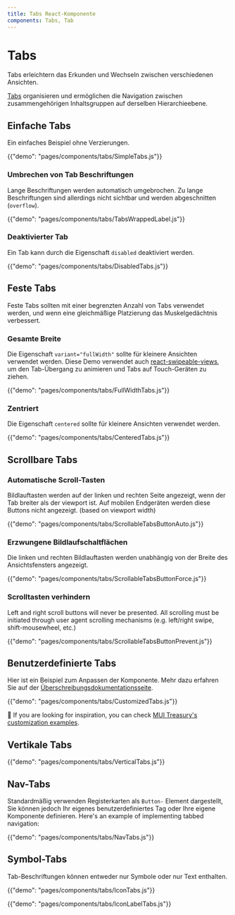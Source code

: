 ```yaml
---
title: Tabs React-Komponente
components: Tabs, Tab
---
```


# Tabs

<p class="description">Tabs erleichtern das Erkunden und Wechseln zwischen verschiedenen Ansichten.</p>

[Tabs](https://material.io/design/components/tabs.html) organisieren und ermöglichen die Navigation zwischen zusammengehörigen Inhaltsgruppen auf derselben Hierarchieebene.

## Einfache Tabs

Ein einfaches Beispiel ohne Verzierungen.

{{"demo": "pages/components/tabs/SimpleTabs.js"}}

### Umbrechen von Tab Beschriftungen

Lange Beschriftungen werden automatisch umgebrochen. Zu lange Beschriftungen sind allerdings nicht sichtbar und werden abgeschnitten (`overflow`).

{{"demo": "pages/components/tabs/TabsWrappedLabel.js"}}

### Deaktivierter Tab

Ein Tab kann durch die Eigenschaft `disabled` deaktiviert werden.

{{"demo": "pages/components/tabs/DisabledTabs.js"}}

## Feste Tabs

Feste Tabs sollten mit einer begrenzten Anzahl von Tabs verwendet werden, und wenn eine gleichmäßige Platzierung das Muskelgedächtnis verbessert.

### Gesamte Breite

Die Eigenschaft `variant="fullWidth"` sollte für kleinere Ansichten verwendet werden. Diese Demo verwendet auch [react-swipeable-views](https://github.com/oliviertassinari/react-swipeable-views), um den Tab-Übergang zu animieren und Tabs auf Touch-Geräten zu ziehen.

{{"demo": "pages/components/tabs/FullWidthTabs.js"}}

### Zentriert

Die Eigenschaft `centered` sollte für kleinere Ansichten verwendet werden.

{{"demo": "pages/components/tabs/CenteredTabs.js"}}

## Scrollbare Tabs

### Automatische Scroll-Tasten

Bildlauftasten werden auf der linken und rechten Seite angezeigt, wenn der Tab breiter als der viewport ist. Auf mobilen Endgeräten werden diese Buttons nicht angezeigt. (based on viewport width)

{{"demo": "pages/components/tabs/ScrollableTabsButtonAuto.js"}}

### Erzwungene Bildlaufschaltflächen

Die linken und rechten Bildlauftasten werden unabhängig von der Breite des Ansichtsfensters angezeigt.

{{"demo": "pages/components/tabs/ScrollableTabsButtonForce.js"}}

### Scrolltasten verhindern

Left and right scroll buttons will never be presented. All scrolling must be initiated through user agent scrolling mechanisms (e.g. left/right swipe, shift-mousewheel, etc.)

{{"demo": "pages/components/tabs/ScrollableTabsButtonPrevent.js"}}

## Benutzerdefinierte Tabs

Hier ist ein Beispiel zum Anpassen der Komponente. Mehr dazu erfahren Sie auf der [Überschreibungsdokumentationsseite](/customization/components/).

{{"demo": "pages/components/tabs/CustomizedTabs.js"}}

👑 If you are looking for inspiration, you can check [MUI Treasury's customization examples](https://mui-treasury.com/components/tabs).

## Vertikale Tabs

{{"demo": "pages/components/tabs/VerticalTabs.js"}}

## Nav-Tabs

Standardmäßig verwenden Registerkarten als `Button-` Element dargestellt, Sie können jedoch Ihr eigenes benutzerdefiniertes Tag oder Ihre eigene Komponente definieren. Here's an example of implementing tabbed navigation:

{{"demo": "pages/components/tabs/NavTabs.js"}}

## Symbol-Tabs

Tab-Beschriftungen können entweder nur Symbole oder nur Text enthalten.

{{"demo": "pages/components/tabs/IconTabs.js"}}

{{"demo": "pages/components/tabs/IconLabelTabs.js"}}